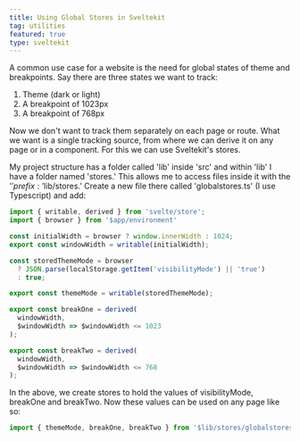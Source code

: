 ```yaml
---
title: Using Global Stores in Sveltekit
tag: utilities
featured: true
type: sveltekit
---
```


A common use case for a website is the need for global states of theme and breakpoints. Say there are three states we want to track:

1. Theme (dark or light)
2. A breakpoint of 1023px
3. A breakpoint of 768px

Now we don't want to track them separately on each page or route. What we want is a single tracking source, from where we can derive it on any page or in a component. For this we can use Sveltekit's stores.

My project structure has a folder called 'lib' inside 'src' and within 'lib' I have a folder named 'stores.' This allows me to access files inside it with the '$' prefix: '$lib/stores.' Create a new file there called 'globalstores.ts' (I use Typescript) and add:

```javascript
import { writable, derived } from 'svelte/store';
import { browser } from '$app/environment' 

const initialWidth = browser ? window.innerWidth : 1024;
export const windowWidth = writable(initialWidth);

const storedThemeMode = browser
  ? JSON.parse(localStorage.getItem('visibilityMode') || 'true')
  : true;

export const themeMode = writable(storedThemeMode);

export const breakOne = derived(
  windowWidth,
  $windowWidth => $windowWidth <= 1023
);

export const breakTwo = derived(
  windowWidth,
  $windowWidth => $windowWidth <= 768
);
```

In the above, we create stores to hold the values of visibilityMode, breakOne and breakTwo. Now these values can be used on any page like so:

```javascript
import { themeMode, breakOne, breakTwo } from '$lib/stores/globalstores'
```
